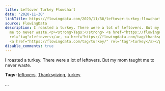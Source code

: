 ```yaml
---
title: Leftover Turkey Flowchart
date: '2020-11-30'
linkTitle: https://flowingdata.com/2020/11/30/leftover-turkey-flowchart/
source: FlowingData
description: I roasted a turkey. There were a lot of leftovers. But my mom taught
  me to never waste.<p><strong>Tags:</strong> <a href="https://flowingdata.com/tag/leftovers/"
  rel="tag">leftovers</a>, <a href="https://flowingdata.com/tag/thanksgiving/" rel="tag">Thanksgiving</a>,
  <a href="https://flowingdata.com/tag/turkey/" rel="tag">turkey</a></p> ...
disable_comments: true
---
```

I roasted a turkey. There were a lot of leftovers. But my mom taught me to never waste.<p><strong>Tags:</strong> <a href="https://flowingdata.com/tag/leftovers/" rel="tag">leftovers</a>, <a href="https://flowingdata.com/tag/thanksgiving/" rel="tag">Thanksgiving</a>, <a href="https://flowingdata.com/tag/turkey/" rel="tag">turkey</a></p> ...